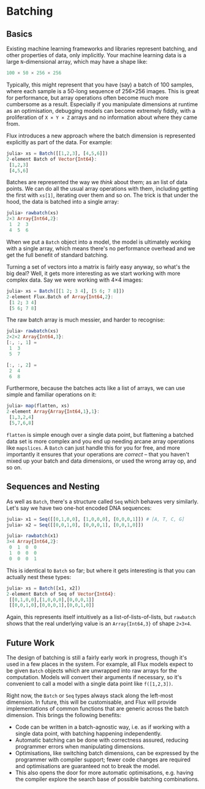 # Batching

## Basics

Existing machine learning frameworks and libraries represent batching, and other properties of data, only implicitly. Your machine learning data is a large `N`-dimensional array, which may have a shape like:

```julia
100 × 50 × 256 × 256
```

Typically, this might represent that you have (say) a batch of 100 samples, where each sample is a 50-long sequence of 256×256 images. This is great for performance, but array operations often become much more cumbersome as a result. Especially if you manipulate dimensions at runtime as an optimisation, debugging models can become extremely fiddly, with a proliferation of `X × Y × Z` arrays and no information about where they came from.

Flux introduces a new approach where the batch dimension is represented explicitly as part of the data. For example:

```julia
julia> xs = Batch([[1,2,3], [4,5,6]])
2-element Batch of Vector{Int64}:
 [1,2,3]
 [4,5,6]
```

Batches are represented the way we *think* about them; as an list of data points. We can do all the usual array operations with them, including getting the first with `xs[1]`, iterating over them and so on. The trick is that under the hood, the data is batched into a single array:

```julia
julia> rawbatch(xs)
2×3 Array{Int64,2}:
 1  2  3
 4  5  6
```

When we put a `Batch` object into a model, the model is ultimately working with a single array, which means there's no performance overhead and we get the full benefit of standard batching.

Turning a set of vectors into a matrix is fairly easy anyway, so what's the big deal? Well, it gets more interesting as we start working with more complex data. Say we were working with 4×4 images:

```julia
julia> xs = Batch([[1 2; 3 4], [5 6; 7 8]])
2-element Flux.Batch of Array{Int64,2}:
 [1 2; 3 4]
 [5 6; 7 8]
```

The raw batch array is much messier, and harder to recognise:

```julia
julia> rawbatch(xs)
2×2×2 Array{Int64,3}:
[:, :, 1] =
 1  3
 5  7

[:, :, 2] =
 2  4
 6  8
```

Furthermore, because the batches acts like a list of arrays, we can use simple and familiar operations on it:

```julia
julia> map(flatten, xs)
2-element Array{Array{Int64,1},1}:
 [1,3,2,4]
 [5,7,6,8]
```

`flatten` is simple enough over a single data point, but flattening a batched data set is more complex and you end up needing arcane array operations like `mapslices`. A `Batch` can just handle this for you for free, and more importantly it ensures that your operations are *correct* – that you haven't mixed up your batch and data dimensions, or used the wrong array op, and so on.

## Sequences and Nesting

As well as `Batch`, there's a structure called `Seq` which behaves very similarly. Let's say we have two one-hot encoded DNA sequences:

```julia
julia> x1 = Seq([[0,1,0,0], [1,0,0,0], [0,0,0,1]]) # [A, T, C, G]
julia> x2 = Seq([[0,0,1,0], [0,0,0,1], [0,0,1,0]])

julia> rawbatch(x1)
3×4 Array{Int64,2}:
 0  1  0  0
 1  0  0  0
 0  0  0  1
```

This is identical to `Batch` so far; but where it gets interesting is that you can actually nest these types:

```julia
julia> xs = Batch([x1, x2])
2-element Batch of Seq of Vector{Int64}:
 [[0,1,0,0],[1,0,0,0],[0,0,0,1]]
 [[0,0,1,0],[0,0,0,1],[0,0,1,0]]
```

Again, this represents itself intuitively as a list-of-lists-of-lists, but `rawbatch` shows that the real underlying value is an `Array{Int64,3}` of shape `2×3×4`.

## Future Work

The design of batching is still a fairly early work in progress, though it's used in a few places in the system. For example, all Flux models expect to be given `Batch` objects which are unwrapped into raw arrays for the computation. Models will convert their arguments if necessary, so it's convenient to call a model with a single data point like `f([1,2,3])`.

Right now, the `Batch` or `Seq` types always stack along the left-most dimension. In future, this will be customisable, and Flux will provide implementations of common functions that are generic across the batch dimension. This brings the following benefits:

* Code can be written in a batch-agnostic way, i.e. as if working with a single data point, with batching happening independently.
* Automatic batching can be done with correctness assured, reducing programmer errors when manipulating dimensions.
* Optimisations, like switching batch dimensions, can be expressed by the programmer with compiler support; fewer code changes are required and optimisations are guaranteed not to break the model.
* This also opens the door for more automatic optimisations, e.g. having the compiler explore the search base of possible batching combinations.

